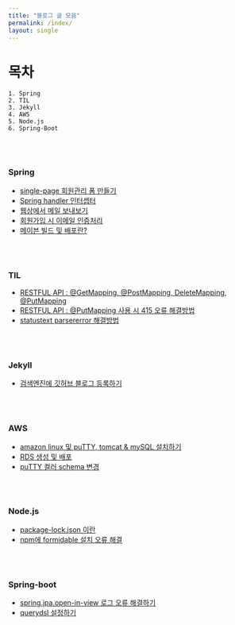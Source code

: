 ```yaml
---
title: "블로그 글 모음"
permalink: /index/
layout: single
---
```


# **목차**  

```
1. Spring
2. TIL
3. Jekyll
4. AWS
5. Node.js
6. Spring-Boot
```

<br><br>

### Spring  

- [single-page 회원관리 폼 만들기](https://mand2.github.io/spring/SPRING-single-page/)
- [Spring handler 인터셉터](https://mand2.github.io/spring/2)
- [웹상에서 메일 보내보기](https://mand2.github.io/spring/3)
- [회원가입 시 이메일 인증처리](https://mand2.github.io/spring/4)
- [메이븐 빌드 및 배포란?](https://mand2.github.io/spring/5)

<br><br>

### TIL  

- [RESTFUL API : @GetMapping, @PostMapping, DeleteMapping, @PutMapping](https://mand2.github.io/til/2/)
- [RESTFUL API : @PutMapping 사용 시 415 오류 해결방법](https://mand2.github.io/til/3)
- [statustext parsererror 해결방법](https://mand2.github.io/til/4)

<br><br>

### Jekyll  

- [검색엔진에 깃허브 블로그 등록하기](https://mand2.github.io/jekyll/1)

<br><br>

### AWS

- [amazon linux 및 puTTY, tomcat & mySQL 설치하기](https://mand2.github.io/aws/1)
- [RDS 생성 및 배포](https://mand2.github.io/aws/2)
- [puTTY 컬러 schema 변경](https://mand2.github.io/aws/3)

<br><br>

### Node.js
- [package-lock.json 이란](https://mand2.github.io/Node.js/1)
- [npm에 formidable 설치 오류 해결](https://mand2.github.io/Node.js/2)



<br><br>

### Spring-boot

- [spring.jpa.open-in-view 로그 오류 해결하기](https://mand2.github.io/Spring-Boot/1)
- [querydsl 설정하기](https://mand2.github.io/Spring-Boot/2)

<br>

<br><br><br><br>		
